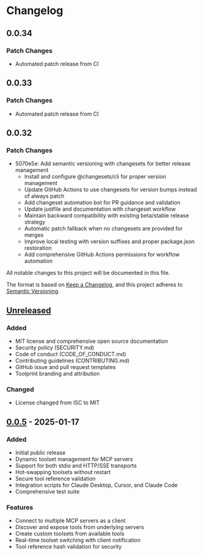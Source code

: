 # Changelog

## 0.0.34

### Patch Changes

- Automated patch release from CI

## 0.0.33

### Patch Changes

- Automated patch release from CI

## 0.0.32

### Patch Changes

- 5070e5e: Add semantic versioning with changesets for better release management
  - Install and configure @changesets/cli for proper version management
  - Update GitHub Actions to use changesets for version bumps instead of always patch
  - Add changeset automation bot for PR guidance and validation
  - Update justfile and documentation with changeset workflow
  - Maintain backward compatibility with existing beta/stable release strategy
  - Automatic patch fallback when no changesets are provided for merges
  - Improve local testing with version suffixes and proper package.json restoration
  - Add comprehensive GitHub Actions permissions for workflow automation

All notable changes to this project will be documented in this file.

The format is based on [Keep a Changelog](https://keepachangelog.com/en/1.0.0/),
and this project adheres to [Semantic Versioning](https://semver.org/spec/v2.0.0.html).

## [Unreleased]

### Added

- MIT license and comprehensive open source documentation
- Security policy (SECURITY.md)
- Code of conduct (CODE_OF_CONDUCT.md)
- Contributing guidelines (CONTRIBUTING.md)
- GitHub issue and pull request templates
- Toolprint branding and attribution

### Changed

- License changed from ISC to MIT

## [0.0.5] - 2025-01-17

### Added

- Initial public release
- Dynamic toolset management for MCP servers
- Support for both stdio and HTTP/SSE transports
- Hot-swapping toolsets without restart
- Secure tool reference validation
- Integration scripts for Claude Desktop, Cursor, and Claude Code
- Comprehensive test suite

### Features

- Connect to multiple MCP servers as a client
- Discover and expose tools from underlying servers
- Create custom toolsets from available tools
- Real-time toolset switching with client notification
- Tool reference hash validation for security

[Unreleased]: https://github.com/toolprint/hypertool-mcp/compare/v0.0.5...HEAD
[0.0.5]: https://github.com/toolprint/hypertool-mcp/releases/tag/v0.0.5
